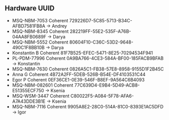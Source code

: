 ## Hardware UUID

* MSQ-NBM-7053 Coherent 729226D7-5C85-5713-B34C-AFBD7581FB8A -> Andrey
* MSQ-NBM-8345 Coherent 282219FF-55E2-535F-A76B-04AA8FB0689F -> Darya
* MSQ-NBM-5552 Coherent 80604F10-C36C-53D2-9648-490C1F8BB10B -> Darya
* Konstantin B Coherent 81F7B525-EFEC-5471-8E25-70294534F941
* PL-PDM-77996 Coherent 0A9BA766-4CE3-584A-BF00-185FACB9BFAB -> Konstantin
* MSQ-NBM-7630 Coherent 0826A5C1-FB38-57E8-8958-9155D1F2B45C
* Anna G Coherent 4B72A2FF-5DEB-526B-B54E-DF4103531C44
* Egor P Coherent 0EF36CE1-0E39-546F-B8EF-9A564C6B4093
* MSQ-NBM-082601 Coherent 77C639D4-E9B4-5D49-ACB8-E51355ECF750 -> Ksenia
* MSQ-WSM-3447 Coherent C80022F5-A084-5F78-AFA6-A7A43DDE3B1E -> Ksenia
* MSQ-NBM-7116 Coherent 9905A8E2-28C0-514A-81C0-8393E1AC5DFD -> Igor
